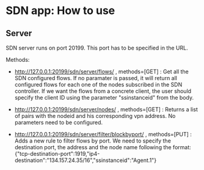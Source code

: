 # SDN app: How to use

## Server

SDN server runs on port 20199. This port has to be specified in the URL.

Methods:

+ http://127.0.0.1:20199/sdn/server/flows/ , methods=[GET] : Get all the SDN configured flows. If no paramater is passed, it will return all configured flows for each one of the nodes subscribed in the SDN controller. If we want the flows from a concrete client, the user should specify the client ID using the parameter "ssinstanceid" from the body.


+ http://127.0.0.1:20199/sdn/server/nodes/ , methods=[GET] : Returns a list of pairs with the nodeid and his corresponding vpn address. No parameters need to be configured.

+ http://127.0.0.1:20199/sdn/server/filter/blockbyport/ , methods=[PUT] : Adds a new rule to filter flows by port. We need to specify the destination port, the address and the node name following the format: 
{"tcp-destination-port":1919,"ip4-destination":"134.157.24.35/16","ssinstanceid":"Agent.1"}